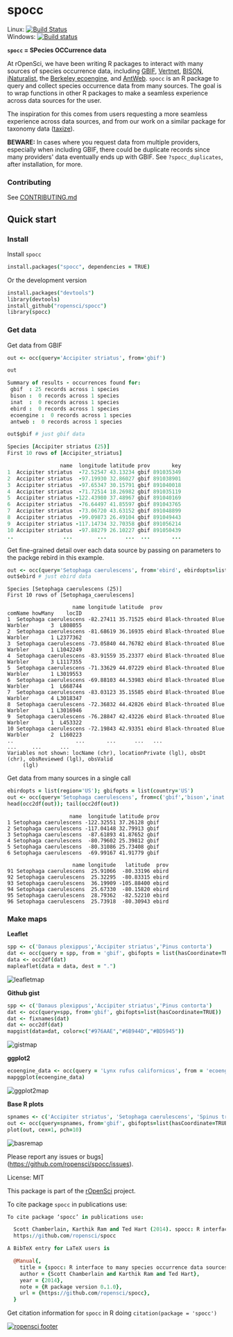 spocc
========

Linux: [![Build Status](https://api.travis-ci.org/ropensci/spocc.png)](https://travis-ci.org/ropensci/spocc)  
Windows: [![Build status](https://ci.appveyor.com/api/projects/status/3d43armi2oanva2s)](https://ci.appveyor.com/project/karthik/spocc)  

**`spocc` = SPecies OCCurrence data**


At rOpenSci, we have been writing R packages to interact with many sources of species occurrence data, including [GBIF][gbif], [Vertnet][vertnet], [BISON][bison], [iNaturalist][inat], the [Berkeley ecoengine][ecoengine], and [AntWeb][antweb]. `spocc` is an R package to query and collect species occurrence data from many sources. The goal is to wrap functions in other R packages to make a seamless experience across data sources for the user.

The inspiration for this comes from users requesting a more seamless experience across data sources, and from our work on a similar package for taxonomy data ([taxize][taxize]).

__BEWARE:__ In cases where you request data from multiple providers, especially when including GBIF, there could be duplicate records since many providers' data eventually ends up with GBIF. See `?spocc_duplicates`, after installation, for more.

### Contributing

See [CONTRIBUTING.md](CONTRIBUTING.md)

## Quick start

### Install

Install `spocc`

```coffee
install.packages("spocc", dependencies = TRUE)
```

Or the development version

```coffee
install.packages("devtools")
library(devtools)
install_github("ropensci/spocc")
library(spocc)
```

### Get data

Get data from GBIF

```coffee
out <- occ(query='Accipiter striatus', from='gbif')
```

```coffee
out
```

```coffee
Summary of results - occurrences found for:
 gbif  : 25 records across 1 species
 bison :  0 records across 1 species
 inat  :  0 records across 1 species
 ebird :  0 records across 1 species
 ecoengine :  0 records across 1 species
 antweb :  0 records across 1 species
```

```coffee
out$gbif # just gbif data
```

```coffee
Species [Accipiter striatus (25)]
First 10 rows of [Accipiter_striatus]

                 name  longitude latitude prov       key
1  Accipiter striatus  -72.52547 43.13234 gbif 891035349
2  Accipiter striatus  -97.19930 32.86027 gbif 891038901
3  Accipiter striatus  -97.65347 30.15791 gbif 891040018
4  Accipiter striatus  -71.72514 18.26982 gbif 891035119
5  Accipiter striatus -122.43980 37.48967 gbif 891040169
6  Accipiter striatus  -76.64497 41.85597 gbif 891043765
7  Accipiter striatus  -73.06720 43.63152 gbif 891048899
8  Accipiter striatus  -99.09873 26.49104 gbif 891049443
9  Accipiter striatus -117.14734 32.70358 gbif 891056214
10 Accipiter striatus  -97.88279 26.10227 gbif 891050439
..                ...        ...      ...  ...       ...
```

Get fine-grained detail over each data source by passing on parameters to the packge rebird in this example.

```coffee
out <- occ(query='Setophaga caerulescens', from='ebird', ebirdopts=list(region='US'))
out$ebird # just ebird data
```


```
Species [Setophaga caerulescens (25)]
First 10 rows of [Setophaga_caerulescens]

                     name longitude latitude  prov                     comName howMany    locID
1  Setophaga caerulescens -82.27411 35.71525 ebird Black-throated Blue Warbler       3  L808055
2  Setophaga caerulescens -81.68619 36.16935 ebird Black-throated Blue Warbler       1 L2377362
3  Setophaga caerulescens -73.05840 44.76782 ebird Black-throated Blue Warbler       1 L1042249
4  Setophaga caerulescens -83.91559 35.23377 ebird Black-throated Blue Warbler       3 L1117355
5  Setophaga caerulescens -71.33629 44.07229 ebird Black-throated Blue Warbler       1 L3019553
6  Setophaga caerulescens -69.88103 44.53983 ebird Black-throated Blue Warbler       1  L668744
7  Setophaga caerulescens -83.03123 35.15585 ebird Black-throated Blue Warbler       4 L3018347
8  Setophaga caerulescens -72.36832 44.42826 ebird Black-throated Blue Warbler       1 L3016946
9  Setophaga caerulescens -76.28847 42.43226 ebird Black-throated Blue Warbler       1  L453322
10 Setophaga caerulescens -72.19843 42.93351 ebird Black-throated Blue Warbler       2  L160223
..                    ...       ...      ...   ...                         ...     ...      ...
Variables not shown: locName (chr), locationPrivate (lgl), obsDt (chr), obsReviewed (lgl), obsValid
     (lgl)
```

Get data from many sources in a single call

```coffee
ebirdopts = list(region='US'); gbifopts = list(country='US')
out <- occ(query='Setophaga caerulescens', from=c('gbif','bison','inat','ebird'), gbifopts=gbifopts, ebirdopts=ebirdopts)
head(occ2df(out)); tail(occ2df(out))
```

```
                    name  longitude latitude prov
1 Setophaga caerulescens -122.32551 37.26128 gbif
2 Setophaga caerulescens -117.04148 32.79913 gbif
3 Setophaga caerulescens  -87.61893 41.87652 gbif
4 Setophaga caerulescens  -80.79602 25.39812 gbif
5 Setophaga caerulescens  -80.31086 25.73408 gbif
6 Setophaga caerulescens  -69.99167 41.91779 gbif

                     name longitude   latitude  prov
91 Setophaga caerulescens  25.91066  -80.33196 ebird
92 Setophaga caerulescens  25.32295  -80.83315 ebird
93 Setophaga caerulescens  36.19909 -105.88400 ebird
94 Setophaga caerulescens  25.67330  -80.15820 ebird
95 Setophaga caerulescens  28.79362  -82.52210 ebird
96 Setophaga caerulescens  25.73918  -80.30943 ebird
```

### Make maps

**Leaflet**

```coffee
spp <- c('Danaus plexippus','Accipiter striatus','Pinus contorta')
dat <- occ(query = spp, from = 'gbif', gbifopts = list(hasCoordinate=TRUE))
data <- occ2df(dat)
mapleaflet(data = data, dest = ".")
```

![leafletmap](http://f.cl.ly/items/3w2Y1E3Z0T2T2z40310K/Screen%20Shot%202014-02-09%20at%2010.38.10%20PM.png)


**Github gist**

```coffee
spp <- c('Danaus plexippus','Accipiter striatus','Pinus contorta')
dat <- occ(query=spp, from='gbif', gbifopts=list(hasCoordinate=TRUE))
dat <- fixnames(dat)
dat <- occ2df(dat)
mapgist(data=dat, color=c("#976AAE","#6B944D","#BD5945"))
```

![gistmap](http://f.cl.ly/items/343l2G0A2J3T0n2t433W/Screen%20Shot%202014-02-09%20at%2010.40.57%20PM.png)


**ggplot2**

```coffee
ecoengine_data <- occ(query = 'Lynx rufus californicus', from = 'ecoengine')
mapggplot(ecoengine_data)
```

![ggplot2map](http://f.cl.ly/items/1U1R0E0G392l2q362V33/Screen%20Shot%202014-02-09%20at%2010.44.59%20PM.png)


**Base R plots**

```coffee
spnames <- c('Accipiter striatus', 'Setophaga caerulescens', 'Spinus tristis')
out <- occ(query=spnames, from='gbif', gbifopts=list(hasCoordinate=TRUE))
plot(out, cex=1, pch=10)
```

![basremap](http://f.cl.ly/items/3O13330W3w3Z0H3u1X0s/Screen%20Shot%202014-02-09%20at%2010.46.25%20PM.png)


Please report any issues or bugs](https://github.com/ropensci/spocc/issues).

License: MIT

This package is part of the [rOpenSci](http://ropensci.org/packages) project.

To cite package `spocc` in publications use:

```coffee
To cite package ‘spocc’ in publications use:

  Scott Chamberlain, Karthik Ram and Ted Hart (2014). spocc: R interface to many species occurrence data sources. R package version 0.1.0.
  https://github.com/ropensci/spocc

A BibTeX entry for LaTeX users is

  @Manual{,
    title = {spocc: R interface to many species occurrence data sources},
    author = {Scott Chamberlain and Karthik Ram and Ted Hart},
    year = {2014},
    note = {R package version 0.1.0},
    url = {https://github.com/ropensci/spocc},
  }
```

Get citation information for `spocc` in R doing `citation(package = 'spocc')`

[![ropensci footer](http://ropensci.org/public_images/github_footer.png)](http://ropensci.org)

[gbif]: https://github.com/ropensci/rgbif
[vertnet]: https://github.com/ropensci/rvertnet
[bison]: https://github.com/ropensci/rbison
[inat]: https://github.com/ropensci/rinat
[taxize]: https://github.com/ropensci/taxize
[ecoengine]: https://github.com/ropensci/ecoengine
[antweb]: http://antweb.org/
